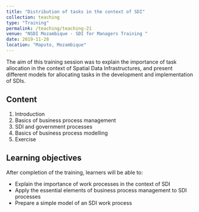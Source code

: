 ```yaml
---
title: "Distribution of tasks in the context of SDI"
collection: teaching
type: "Training"
permalink: /teaching/teaching-21
venue: "NSDI Mozambique - SDI for Managers Training "
date: 2019-11-28
location: "Maputo, Mozambique"
---
```


The aim of this training session was to explain the importance of task allocation in the context of Spatial Data Infrastructures, and present different models for allocating tasks in the development and implementation of SDIs.

## Content
1. Introduction
2. Basics of business process management
3. SDI and government processes
4. Basics of business process modelling
5. Exercise

## Learning objectives
After completion of the training, learners will be able to:
* Explain the importance of work processes in the context of SDI
* Apply the essential elements of business process management to SDI processes
* Prepare a simple model of an SDI work process
